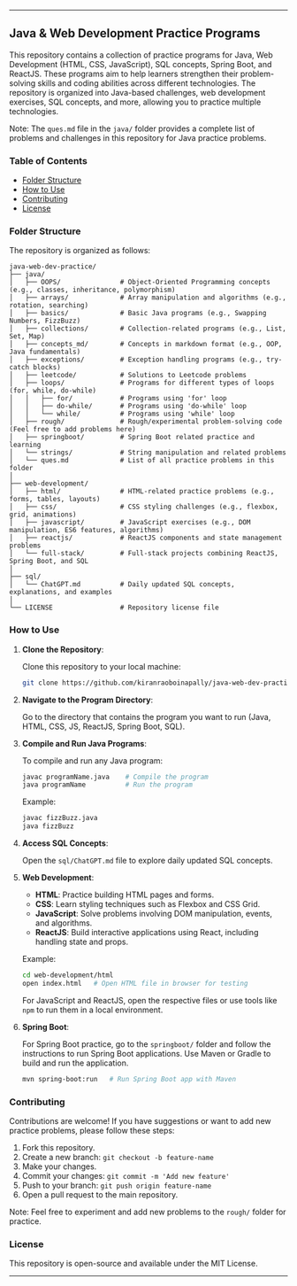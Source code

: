 
---

## Java & Web Development Practice Programs

This repository contains a collection of practice programs for Java, Web Development (HTML, CSS, JavaScript), SQL concepts, Spring Boot, and ReactJS. These programs aim to help learners strengthen their problem-solving skills and coding abilities across different technologies. The repository is organized into Java-based challenges, web development exercises, SQL concepts, and more, allowing you to practice multiple technologies.

Note: The `ques.md` file in the `java/` folder provides a complete list of problems and challenges in this repository for Java practice problems.

### Table of Contents

- [Folder Structure](#folder-structure)
- [How to Use](#how-to-use)
- [Contributing](#contributing)
- [License](#license)

### Folder Structure

The repository is organized as follows:

```
java-web-dev-practice/
├── java/
│   ├── OOPS/               # Object-Oriented Programming concepts (e.g., classes, inheritance, polymorphism)
│   ├── arrays/             # Array manipulation and algorithms (e.g., rotation, searching)
│   ├── basics/             # Basic Java programs (e.g., Swapping Numbers, FizzBuzz)
│   ├── collections/        # Collection-related programs (e.g., List, Set, Map)
│   ├── concepts_md/        # Concepts in markdown format (e.g., OOP, Java fundamentals)
│   ├── exceptions/         # Exception handling programs (e.g., try-catch blocks)
│   ├── leetcode/           # Solutions to Leetcode problems
│   ├── loops/              # Programs for different types of loops (for, while, do-while)
│   │   ├── for/            # Programs using 'for' loop
│   │   ├── do-while/       # Programs using 'do-while' loop
│   │   └── while/          # Programs using 'while' loop
│   ├── rough/              # Rough/experimental problem-solving code (Feel free to add problems here)
│   ├── springboot/         # Spring Boot related practice and learning
│   └── strings/            # String manipulation and related problems
│   └── ques.md             # List of all practice problems in this folder
│
├── web-development/
│   ├── html/               # HTML-related practice problems (e.g., forms, tables, layouts)
│   ├── css/                # CSS styling challenges (e.g., flexbox, grid, animations)
│   ├── javascript/         # JavaScript exercises (e.g., DOM manipulation, ES6 features, algorithms)
│   ├── reactjs/            # ReactJS components and state management problems
│   └── full-stack/         # Full-stack projects combining ReactJS, Spring Boot, and SQL
│
├── sql/
│   └── ChatGPT.md          # Daily updated SQL concepts, explanations, and examples
│
└── LICENSE                 # Repository license file
```

### How to Use

1. **Clone the Repository**:
   
   Clone this repository to your local machine:

   ```bash
   git clone https://github.com/kiranraoboinapally/java-web-dev-practice.git
   ```

2. **Navigate to the Program Directory**:

   Go to the directory that contains the program you want to run (Java, HTML, CSS, JS, ReactJS, Spring Boot, SQL).

3. **Compile and Run Java Programs**:
   
   To compile and run any Java program:
   
   ```bash
   javac programName.java    # Compile the program
   java programName          # Run the program
   ```

   Example:

   ```bash
   javac fizzBuzz.java
   java fizzBuzz
   ```

4. **Access SQL Concepts**:

   Open the `sql/ChatGPT.md` file to explore daily updated SQL concepts.

5. **Web Development**:
   
   - **HTML**: Practice building HTML pages and forms.
   - **CSS**: Learn styling techniques such as Flexbox and CSS Grid.
   - **JavaScript**: Solve problems involving DOM manipulation, events, and algorithms.
   - **ReactJS**: Build interactive applications using React, including handling state and props.

   Example:
   
   ```bash
   cd web-development/html
   open index.html   # Open HTML file in browser for testing
   ```

   For JavaScript and ReactJS, open the respective files or use tools like `npm` to run them in a local environment.

6. **Spring Boot**:

   For Spring Boot practice, go to the `springboot/` folder and follow the instructions to run Spring Boot applications. Use Maven or Gradle to build and run the application.

   ```bash
   mvn spring-boot:run   # Run Spring Boot app with Maven
   ```

### Contributing

Contributions are welcome! If you have suggestions or want to add new practice problems, please follow these steps:

1. Fork this repository.
2. Create a new branch: `git checkout -b feature-name`
3. Make your changes.
4. Commit your changes: `git commit -m 'Add new feature'`
5. Push to your branch: `git push origin feature-name`
6. Open a pull request to the main repository.

Note: Feel free to experiment and add new problems to the `rough/` folder for practice.

### License

This repository is open-source and available under the MIT License.

---
